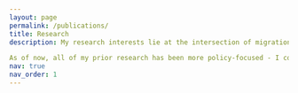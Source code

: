 ```yaml
---
layout: page
permalink: /publications/
title: Research
description: My research interests lie at the intersection of migration and development economics. I am looking forward to pursuing these topics throughout my PhD. 

As of now, all of my prior research has been more policy-focused - I contributed to research projects in collaboration with organizations to support their work in generating evidence-based policy recommendations. Below is a sample of some of the projects I played a large role in.
nav: true
nav_order: 1
---
```

<!-- _pages/publications.md -->
<div class="publications">

</div>
